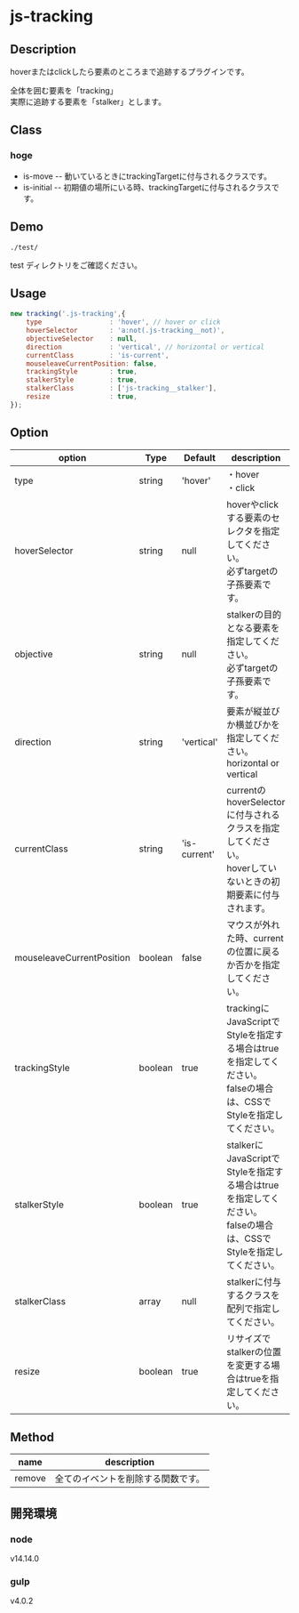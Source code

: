 # js-tracking


## Description
hoverまたはclickしたら要素のところまで追跡するプラグインです。  
  
全体を囲む要素を「tracking」  
実際に追跡する要素を「stalker」とします。


## Class
### hoge
- is-move -- 動いているときにtrackingTargetに付与されるクラスです。
- is-initial -- 初期値の場所にいる時、trackingTargetに付与されるクラスです。



## Demo
```
./test/
``` 
test ディレクトリをご確認ください。  


## Usage
```JavaScript
new tracking('.js-tracking',{
	type                 : 'hover', // hover or click
	hoverSelector        : 'a:not(.js-tracking__not)',
	objectiveSelector    : null,
	direction            : 'vertical', // horizontal or vertical
	currentClass         : 'is-current',
	mouseleaveCurrentPosition: false,
	trackingStyle        : true,
	stalkerStyle         : true,
	stalkerClass         : ['js-tracking__stalker'],
	resize               : true,
});
```


## Option
| option | Type | Default | description |
| ---- | ---- | ---- | ---- |
| type | string | 'hover' | ・hover<br>・click |
| hoverSelector | string | null | hoverやclickする要素のセレクタを指定してください。<br>必ずtargetの子孫要素です。 |
| objective | string | null | stalkerの目的となる要素を指定してください。<br>必ずtargetの子孫要素です。 |
| direction | string | 'vertical' | 要素が縦並びか横並びかを指定してください。<br>horizontal or vertical |
| currentClass | string | 'is-current' | currentのhoverSelectorに付与されるクラスを指定してください。<br>hoverしていないときの初期要素に付与されます。 |
| mouseleaveCurrentPosition | boolean | false | マウスが外れた時、currentの位置に戻るか否かを指定してください。 |
| trackingStyle | boolean | true | trackingにJavaScriptでStyleを指定する場合はtrueを指定してください。<br>falseの場合は、CSSでStyleを指定してください。 |
| stalkerStyle | boolean | true | stalkerにJavaScriptでStyleを指定する場合はtrueを指定してください。<br>falseの場合は、CSSでStyleを指定してください。 |
| stalkerClass | array | null | stalkerに付与するクラスを配列で指定してください。 |
| resize | boolean | true | リサイズでstalkerの位置を変更する場合はtrueを指定してください。 |



## Method
| name  | description |
| ---- | ---- |
| remove | 全てのイベントを削除する関数です。 |




## 開発環境

### node
v14.14.0


### gulp
v4.0.2
